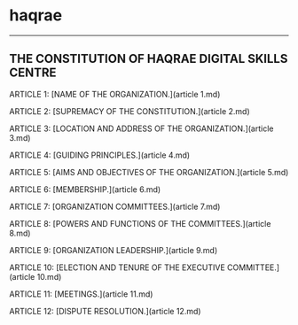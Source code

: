 # haqrae
---

## **THE CONSTITUTION OF HAQRAE DIGITAL SKILLS CENTRE**

ARTICLE 1: [NAME OF THE ORGANIZATION.](article 1.md)

ARTICLE 2: [SUPREMACY OF THE CONSTITUTION.](article 2.md)

ARTICLE 3: [LOCATION AND ADDRESS OF THE ORGANIZATION.](article 3.md)

ARTICLE 4: [GUIDING PRINCIPLES.](article 4.md)

ARTICLE 5: [AIMS AND OBJECTIVES OF THE ORGANIZATION.](article 5.md)

ARTICLE 6: [MEMBERSHIP.](article 6.md)

ARTICLE 7: [ORGANIZATION COMMITTEES.](article 7.md)

ARTICLE 8: [POWERS AND FUNCTIONS OF THE COMMITTEES.](article 8.md)

ARTICLE 9: [ORGANIZATION LEADERSHIP.](article 9.md)

ARTICLE 10: [ELECTION AND TENURE OF THE EXECUTIVE COMMITTEE.](article 10.md)

ARTICLE 11: [MEETINGS.](article 11.md)

ARTICLE 12: [DISPUTE RESOLUTION.](article 12.md)
